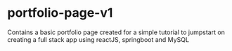 # portfolio-page-v1

Contains a basic portfolio page created for a simple tutorial to jumpstart on creating a full stack app using reactJS, springboot and MySQL
